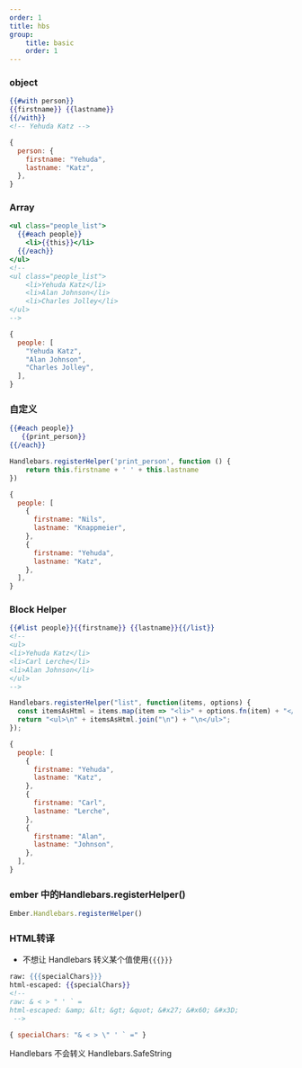 ```yaml
---
order: 1
title: hbs
group:
    title: basic
    order: 1
---
```


### object

```hbs
{{#with person}}
{{firstname}} {{lastname}}
{{/with}}
<!-- Yehuda Katz -->
```

```js
{
  person: {
    firstname: "Yehuda",
    lastname: "Katz",
  },
}
```

### Array

```hbs
<ul class="people_list">
  {{#each people}}
    <li>{{this}}</li>
  {{/each}}
</ul>
<!-- 
<ul class="people_list">
    <li>Yehuda Katz</li>
    <li>Alan Johnson</li>
    <li>Charles Jolley</li>
</ul> 
-->
```

```js
{
  people: [
    "Yehuda Katz",
    "Alan Johnson",
    "Charles Jolley",
  ],
}
```

### 自定义

```hbs
{{#each people}}
   {{print_person}}
{{/each}}
```
```js
Handlebars.registerHelper('print_person', function () {
    return this.firstname + ' ' + this.lastname
})
```
```js
{
  people: [
    {
      firstname: "Nils",
      lastname: "Knappmeier",
    },
    {
      firstname: "Yehuda",
      lastname: "Katz",
    },
  ],
}
```

### Block Helper

```hbs
{{#list people}}{{firstname}} {{lastname}}{{/list}}
<!-- 
<ul>
<li>Yehuda Katz</li>
<li>Carl Lerche</li>
<li>Alan Johnson</li>
</ul> 
-->
```

```js
Handlebars.registerHelper("list", function(items, options) {
  const itemsAsHtml = items.map(item => "<li>" + options.fn(item) + "</li>");
  return "<ul>\n" + itemsAsHtml.join("\n") + "\n</ul>";
});
```

```js
{
  people: [
    {
      firstname: "Yehuda",
      lastname: "Katz",
    },
    {
      firstname: "Carl",
      lastname: "Lerche",
    },
    {
      firstname: "Alan",
      lastname: "Johnson",
    },
  ],
}
```

### ember 中的Handlebars.registerHelper()

```js
Ember.Handlebars.registerHelper()
```

### HTML转译

* 不想让 Handlebars 转义某个值使用`{{{}}}`

```hbs
raw: {{{specialChars}}}
html-escaped: {{specialChars}}
<!-- 
raw: & < > " ' ` =
html-escaped: &amp; &lt; &gt; &quot; &#x27; &#x60; &#x3D;
 -->
```

```js
{ specialChars: "& < > \" ' ` =" }
```

Handlebars 不会转义 Handlebars.SafeString

